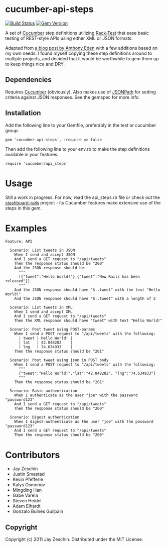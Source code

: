 # cucumber-api-steps

[![Build Status](https://travis-ci.org/jveiga/cucumber-api-steps.png)](https://travis-ci.org/jayzes/cucumber-api-steps)
[![Gem Version](https://badge.fury.io/rb/cucumber-api-steps.png)](http://badge.fury.io/rb/cucumber-api-steps)

A set of [Cucumber](https://github.com/aslakhellesoy/cucumber) step definitions utilizing
[Rack-Test](https://github.com/brynary/rack-test) that ease basic
testing of REST-style APIs using either XML or JSON formats.

Adapted from [a blog post by Anthony Eden](http://www.anthonyeden.com/2010/11/testing-rest-apis-with-cucumber-and-rack-test/) with a few additions based on my own needs.  I found myself copying these step definitions around to multiple projects, and decided that it would be worthwhile to gem them up to keep things nice and DRY.

## Dependencies

Requires [Cucumber](https://github.com/aslakhellesoy/cucumber) (obviously).  Also makes use of [JSONPath](https://github.com/joshbuddy/jsonpath) for setting criteria against JSON responses.  See the gemspec for more info.

## Installation

Add the following line to your Gemfile, preferably in the test or cucumber group:

    gem 'cucumber-api-steps', :require => false

Then add the following line to your env.rb to make the step definitions available in your features:

    require 'cucumber/api_steps'

# Usage

Still a work in progress.  For now, read the api_steps.rb file or check out the [stashboard-rails](https://github.com/jayzes/stashboard-rails) project - its Cucumber features make extensive use of the steps in this gem.

# Examples

    Feature: API

      Scenario: List tweets in JSON
        When I send and accept JSON
        And I send a GET request to "/api/tweets"
        Then the response status should be "200"
        And the JSON response should be:
          """
          [{"tweet":"Hello World!"},{"tweet":"New Rails has been released"}]
          """
        And the JSON response should have "$..tweet" with the text "Hello World!"
        And the JSON response should have "$..tweet" with a length of 2

      Scenario: List tweets in XML
        When I send and accept XML
        And I send a GET request to "/api/tweets"
        Then the XML response should have "tweet" with text "Hello World!"

      Scenario: Post tweet using POST-params
        When I send a POST request to "/api/tweets" with the following:
          | tweet | Hello World! |
          | lat   | 42.848282    |
          | lng   | 74.634933    |
        Then the response status should be "201"

      Scenario: Post tweet using json in POST body
        When I send a POST request to "/api/tweets" with the following:
          """
          {"tweet":"Hello World!","lat":"42.848282", "lng":"74.634933"}
          """
        Then the response status should be "201"

      Scenario: Basic authentication
        When I authenticate as the user "joe" with the password "password123"
        And I send a GET request to "/api/tweets"
        Then the response status should be "200"

      Scenario: Digest authentication
        When I digest-authenticate as the user "joe" with the password "password123"
        And I send a GET request to "/api/tweets"
        Then the response status should be "200"

# Contributors
* Jay Zeschin
* Justin Smestad
* Kevin Pfefferle
* Kalys Osmonov
* Mingding Han
* Gabe Varela
* Steven Heidel
* Adam Elhardt
* Gonzalo Bulnes Guilpain

## Copyright

Copyright (c) 2011 Jay Zeschin. Distributed under the MIT License.
